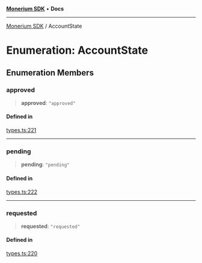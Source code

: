 [**Monerium SDK**](../README.md) • **Docs**

***

[Monerium SDK](../README.md) / AccountState

# Enumeration: AccountState

## Enumeration Members

### approved

> **approved**: `"approved"`

#### Defined in

[types.ts:221](https://github.com/monerium/js-monorepo/blob/530606ad090851a47b688b8e1e3b82094f550d72/packages/sdk/src/types.ts#L221)

***

### pending

> **pending**: `"pending"`

#### Defined in

[types.ts:222](https://github.com/monerium/js-monorepo/blob/530606ad090851a47b688b8e1e3b82094f550d72/packages/sdk/src/types.ts#L222)

***

### requested

> **requested**: `"requested"`

#### Defined in

[types.ts:220](https://github.com/monerium/js-monorepo/blob/530606ad090851a47b688b8e1e3b82094f550d72/packages/sdk/src/types.ts#L220)
